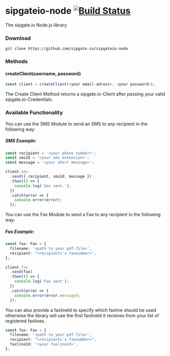 # sipgateio-node [![Build Status](https://travis-ci.com/sipgate-io/sipgateio-node.svg?branch=master)](https://travis-ci.com/sipgate-io/sipgateio-node)

The sipgate.io Node.js library

### Download

`git clone https://github.com/sipgate-io/sipgateio-node`

### Methods

#### createClient(username, password)

```typescript
const client = createClient(<your email-adress>, <your password>);
```

The Create Client Method returns a sipgate.io-Client after passing your valid sipgate.io-Credentials.

### Available Functionality

You can use the SMS Module to send an SMS to any recipient in the following way:

##### SMS Example:

```typescript
const recipient = '<your phone number>';
const smsId = '<your sms extension>';
const message = '<your short message>';

client.sms
  .send({ recipient, smsId, message })
  .then(() => {
    console.log('Sms sent.');
  })
  .catch(error => {
    console.error(error);
  });
```

You can use the Fax Module to send a Fax to any recipient in the following way:

##### Fax Example:

```typescript
const fax: Fax = {
  filename: '<path to your pdf-file>',
  recipient: "<recipients's faxnumber>",
};

client.fax
  .send(fax)
  .then(() => {
    console.log('Fax sent');
  })
  .catch(error => {
    console.error(error.message);
  });
```

You can also provide a faxlineId to specify which faxline should be used otherwise the library will use the first faxlineId it receives from your list of registered faxlines.

```typescript
const fax: Fax = {
  filename: '<path to your pdf-file>',
  recipient: "<recipients's faxnumber>",
  faxlineId: '<your faxlineId>',
};
```

